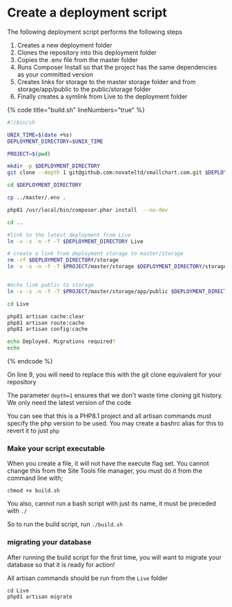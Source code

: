 # Create a deployment script

The following deployment script performs the following steps

1. Creates a new deployment folder
2. Clones the repository into this deployment folder
3. Copies the .env file from the master folder
4. Runs Composer Install so that the project has the same dependencies as your committed version
5. Creates links for storage to the master storage folder and from storage/app/public to the public/storage folder
6. Finally creates a symlink from Live to the deployment folder

{% code title="build.sh" lineNumbers="true" %}
```bash
#!/bin/sh

UNIX_TIME=$(date +%s)
DEPLOYMENT_DIRECTORY=$UNIX_TIME

PROJECT=$(pwd)

mkdir -p $DEPLOYMENT_DIRECTORY
git clone --depth 1 git@github.com:novateltd/smallchart.com.git $DEPLOYMENT_DIRECTORY

cd $DEPLOYMENT_DIRECTORY

cp ../master/.env .

php81 /usr/local/bin/composer.phar install  --no-dev

cd ..

#link to the latest deployment from Live
ln -v -s -n -f -T $DEPLOYMENT_DIRECTORY Live

# create a link from deployment storage to master/storage
rm -rf $DEPLOYMENT_DIRECTORY/storage
ln -v -s -n -f -T $PROJECT/master/storage $DEPLOYMENT_DIRECTORY/storage


#echo link public to storage
ln -v -s -n -f -T $PROJECT/master/storage/app/public $DEPLOYMENT_DIRECTORY/public/storage

cd Live

php81 artisan cache:clear
php81 artisan route:cache
php81 artisan config:cache

echo Deployed. Migrations required?
echo 
```
{% endcode %}

On line 9, you will need to replace this with the git clone equivalent for your repository

The parameter `depth=1` ensures that we don't waste time cloning git history. We only need the latest version of the code

You can see that this is a PHP8.1 project and all artisan commands must specify the php version to be used.  You may create a bashrc alias for this to revert it to just `php`&#x20;

### Make your script executable

When you create a file, it will not have the execute flag set. You cannot change this from the Site Tools file manager, you must do it from the command line with;

```
chmod +x build.sh
```

You also, cannot run a bash script with just its name, it must be preceded with `./`

So to run the build script, run `./build.sh`&#x20;

### migrating your database

After running the build script for the first time, you will want to migrate your database so that it is ready for action!

All artisan commands should be run from the `Live` folder

```
cd Live
php81 artisan migrate
```

